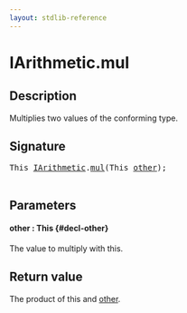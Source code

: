 ```yaml
---
layout: stdlib-reference
---
```


# IArithmetic\.mul

## Description

Multiplies two values of the conforming type.



## Signature 

<pre>
<span class="code_keyword">This</span> <a href="/stdlib-reference/interfaces/iarithmetic-01/index" class="code_type">IArithmetic</a>.<a href="/stdlib-reference/interfaces/iarithmetic-01/mul">mul</a>(<span class="code_keyword">This</span> <a href="/stdlib-reference/interfaces/iarithmetic-01/mul#decl-other" class="code_param">other</a>);

</pre>

## Parameters

#### other  : This {#decl-other}
The value to multiply with <span class='code'>this</span>.


## Return value
The product of <span class='code'>this</span> and <span class='code'><a href="/stdlib-reference/interfaces/iarithmetic-01/mul#decl-other" class="code_param">other</a></span>.


